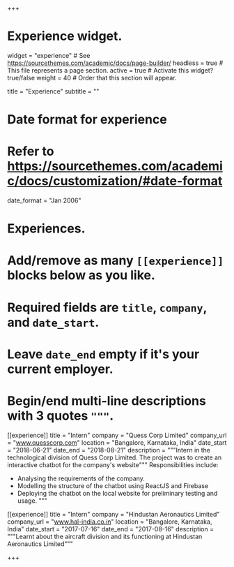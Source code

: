+++
# Experience widget.
widget = "experience"  # See https://sourcethemes.com/academic/docs/page-builder/
headless = true  # This file represents a page section.
active = true  # Activate this widget? true/false
weight = 40  # Order that this section will appear.

title = "Experience"
subtitle = ""

# Date format for experience
#   Refer to https://sourcethemes.com/academic/docs/customization/#date-format
date_format = "Jan 2006"

# Experiences.
#   Add/remove as many `[[experience]]` blocks below as you like.
#   Required fields are `title`, `company`, and `date_start`.
#   Leave `date_end` empty if it's your current employer.
#   Begin/end multi-line descriptions with 3 quotes `"""`.
[[experience]]
  title = "Intern"
  company = "Quess Corp Limited"
  company_url = "www.quesscorp.com"
  location = "Bangalore, Karnataka, India"
  date_start = "2018-06-21"
  date_end = "2018-08-21"
  description = """Intern in the technological division of Quess Corp Limited. The project was to create an interactive chatbot for the company's website"""
  Responsibilities include:
  * Analysing the requirements of the company.
  * Modelling the structure of the chatbot using ReactJS and Firebase
  * Deploying the chatbot on the local website for preliminary testing and usage.
  """

[[experience]]
  title = "Intern"
  company = "Hindustan Aeronautics Limited"
  company_url = "www.hal-india.co.in"
  location = "Bangalore, Karnataka, India"
  date_start = "2017-07-16"
  date_end = "2017-08-16"
  description = """Learnt about the aircraft division and its functioning at Hindustan Aeronautics Limited"""

+++
